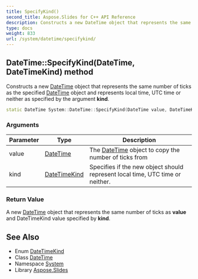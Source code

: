 ```yaml
---
title: SpecifyKind()
second_title: Aspose.Slides for C++ API Reference
description: Constructs a new DateTime object that represents the same number of ticks as the specified DateTime object and represents local time, UTC time or neither as specified by the argument kind.
type: docs
weight: 833
url: /system/datetime/specifykind/
---
```

## DateTime::SpecifyKind(DateTime, DateTimeKind) method


Constructs a new [DateTime](../) object that represents the same number of ticks as the specified [DateTime](../) object and represents local time, UTC time or neither as specified by the argument **kind**.

```cpp
static DateTime System::DateTime::SpecifyKind(DateTime value, DateTimeKind kind)
```


### Arguments

| Parameter | Type | Description |
| --- | --- | --- |
| value | [DateTime](../) | The [DateTime](../) object to copy the number of ticks from |
| kind | [DateTimeKind](../../datetimekind/) | Specifies if the new object should represent local time, UTC time or neither. |

### Return Value

A new [DateTime](../) object that represents the same number of ticks as **value** and DateTimeKind value specified by **kind**.

## See Also

* Enum [DateTimeKind](../../datetimekind/)
* Class [DateTime](../)
* Namespace [System](../../)
* Library [Aspose.Slides](../../../)